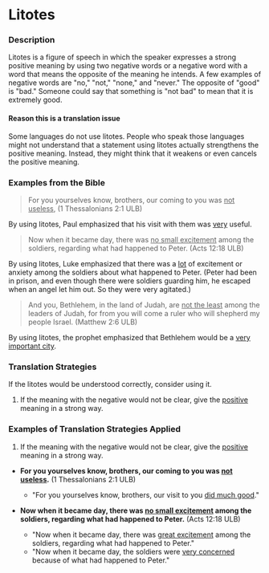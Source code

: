 # Litotes #


### Description

Litotes is a figure of speech in which the speaker expresses a strong positive meaning by using two negative words or a negative word with a word that means the opposite of the meaning he intends. A few examples of negative words are "no," "not," "none," and "never." The opposite of "good" is "bad." Someone could say that something is "not bad" to mean that it is extremely good.

#### Reason this is a translation issue

Some languages do not use litotes. People who speak those languages might not understand that a statement using litotes actually strengthens the positive meaning. Instead, they might think that it weakens or even cancels the positive meaning.

### Examples from the Bible

>For you yourselves know, brothers, our coming to you was <u>not useless</u>, (1 Thessalonians 2:1 ULB)

By using litotes, Paul emphasized that his visit with them was <u>very</u> useful.

>Now when it became day, there was <u>no small excitement</u> among the soldiers, regarding what had happened to Peter.  (Acts 12:18 ULB)

By using litotes, Luke emphasized that there was a <u>lot</u> of excitement or anxiety among the soldiers about what happened to Peter. (Peter had been in prison, and even though there were soldiers guarding him, he escaped when an angel let him out. So they were very agitated.)

>And you, Bethlehem, in the land of Judah,
>are <u>not the least</u> among the leaders of Judah,
>for from you will come a ruler
>who will shepherd my people Israel.  (Matthew 2:6 ULB)

By using litotes, the prophet emphasized that Bethlehem would be a <u>very important city</u>.

### Translation Strategies

If the litotes would be understood correctly, consider using it.

1. If the meaning with the negative would not be clear, give the <u>positive</u> meaning in a strong way.

### Examples of Translation Strategies Applied

1. If the meaning with the negative would not be clear, give the <u>positive</u> meaning in a strong way.

  * **For you yourselves know, brothers, our coming to you was <u>not useless</u>.** (1 Thessalonians 2:1 ULB)
      * "For you yourselves know, brothers, our visit to you <u>did much good</u>."

  * **Now when it became day, there was <u>no small excitement</u> among the soldiers, regarding what had happened to Peter.** (Acts 12:18 ULB)
      * "Now when it became day, there was <u>great excitement</u> among the soldiers, regarding what had happened to Peter."
      * "Now when it became day, the soldiers were <u>very concerned</u> because of what had happened to Peter."

